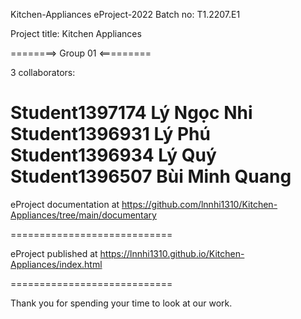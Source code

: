 Kitchen-Appliances
eProject-2022 Batch no: T1.2207.E1

Project title: Kitchen Appliances

========> Group 01 <=========

3 collaborators:

Student1397174  Lý Ngọc Nhi
Student1396931  Lý Phú
Student1396934  Lý Quý
Student1396507  Bùi Minh Quang
============================

eProject documentation at https://github.com/lnnhi1310/Kitchen-Appliances/tree/main/documentary

============================

eProject published at https://lnnhi1310.github.io/Kitchen-Appliances/index.html

============================

Thank you for spending your time to look at our work.
